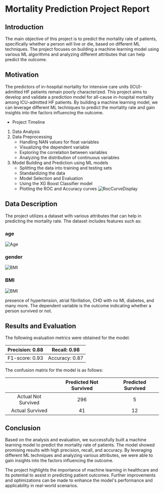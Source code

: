 # Mortality Prediction Project Report
## Introduction
The main objective of this project is to predict the mortality rate of patients, specifically whether a person will live or die, based on different ML techniques. The project focuses on building a machine learning model using various ML algorithms and analyzing different attributes that can help predict the outcome.

## Motivation
The predictors of in-hospital mortality for intensive care units (ICU)-admitted HF patients remain poorly characterized. This project aims to develop and validate a prediction model for all-cause in-hospital mortality among ICU-admitted HF patients. By building a machine learning model, we can leverage different ML techniques to predict the mortality rate and gain insights into the factors influencing the outcome.

- Project Timeline
1. Data Analysis
2. Data Preprocessing
    - Handling NAN values for float variables
    -   Visualizing the dependent variable
    - Exploring the correlation between variables
    - Analyzing the distribution of continuous variables 
3. Model Building and Prediction using ML models
    - Splitting the data into training and testing sets
	- Standardizing the data
	- Model Selection and Evaluation
	- Using the XG Boost Classifier model
	- Plotting the ROC and Accuracy curves
	 ![RocCurveDisplay](https://github.com/pras-ops/Hospital_Mortality_Prediction/assets/56476064/c4045153-c38c-4db7-8b2d-37fb0b5c0564)

## Data Description
The project utilizes a dataset with various attributes that can help in predicting the mortality rate. 
The dataset includes features such as:
### age 
![Age](https://github.com/pras-ops/Hospital_Mortality_Prediction/assets/56476064/6951f68c-8166-4958-9bf8-016ffc6445f9)

### gender 
![BMI](https://github.com/pras-ops/Hospital_Mortality_Prediction/assets/56476064/056823eb-e729-4b24-a7a7-c9a54e32c753)

### BMI
![BMI](https://github.com/pras-ops/Hospital_Mortality_Prediction/assets/56476064/82e9cc42-684c-44c1-bb46-467aead50448)

presence of hypertension, atrial fibrillation, CHD with no MI, diabetes, and many more. The dependent variable is the outcome indicating whether a person survived or not.

## Results and Evaluation
The following evaluation metrics were obtained for the model:

|  Precision: 0.88 | Recall: 0.98  |
| :------------: | :------------: |
|  F1-score: 0.93 |  Accuracy: 0.87 |


The confusion matrix for the model is as follows:

|   |  Predicted Not Survived |Predicted Survived   |
| :------------: | :------------: | :------------: |
 |Actual Not Survived   | 296  |  5 |
 |Actual Survived   |41   | 12  |

## Conclusion
Based on the analysis and evaluation, we successfully built a machine learning model to predict the mortality rate of patients. The model showed promising results with high precision, recall, and accuracy. By leveraging different ML techniques and analyzing various attributes, we were able to gain insights into the factors influencing the outcome.

The project highlights the importance of machine learning in healthcare and its potential to assist in predicting patient outcomes. Further improvements and optimizations can be made to enhance the model's performance and applicability in real-world scenarios.
